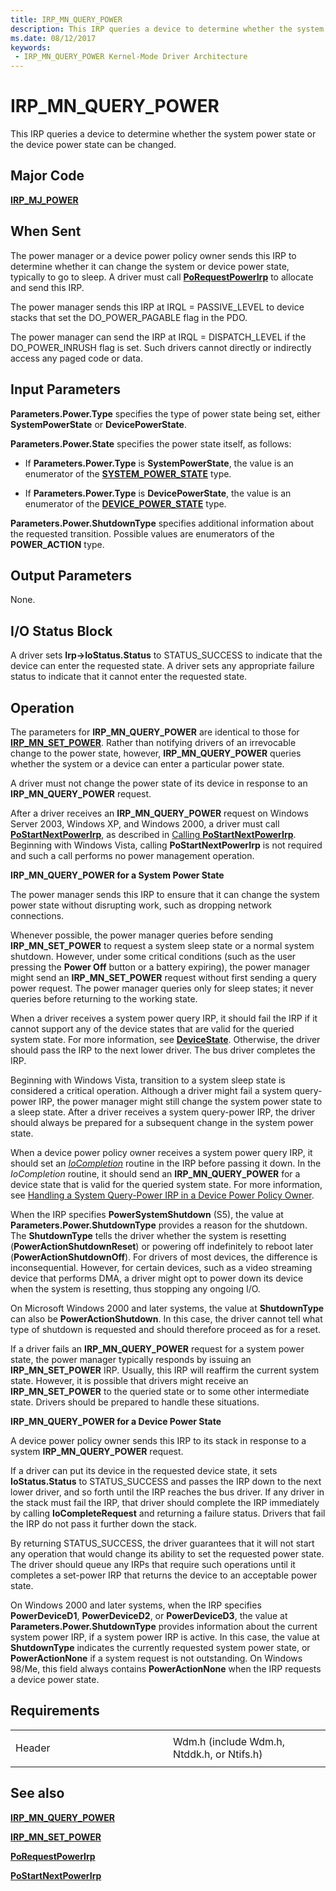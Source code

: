 ```yaml
---
title: IRP_MN_QUERY_POWER
description: This IRP queries a device to determine whether the system power state or the device power state can be changed.
ms.date: 08/12/2017
keywords:
 - IRP_MN_QUERY_POWER Kernel-Mode Driver Architecture
---
```


# IRP\_MN\_QUERY\_POWER


This IRP queries a device to determine whether the system power state or the device power state can be changed.

## Major Code

[**IRP\_MJ\_POWER**](irp-mj-power.md)

## When Sent

The power manager or a device power policy owner sends this IRP to determine whether it can change the system or device power state, typically to go to sleep. A driver must call [**PoRequestPowerIrp**](/windows-hardware/drivers/ddi/wdm/nf-wdm-porequestpowerirp) to allocate and send this IRP.

The power manager sends this IRP at IRQL = PASSIVE\_LEVEL to device stacks that set the DO\_POWER\_PAGABLE flag in the PDO.

The power manager can send the IRP at IRQL = DISPATCH\_LEVEL if the DO\_POWER\_INRUSH flag is set. Such drivers cannot directly or indirectly access any paged code or data.

## Input Parameters


**Parameters.Power.Type** specifies the type of power state being set, either **SystemPowerState** or **DevicePowerState**.

**Parameters.Power.State** specifies the power state itself, as follows:

-   If **Parameters.Power.Type** is **SystemPowerState**, the value is an enumerator of the [**SYSTEM\_POWER\_STATE**](/windows-hardware/drivers/ddi/wdm/ne-wdm-_system_power_state) type.

-   If **Parameters.Power.Type** is **DevicePowerState**, the value is an enumerator of the [**DEVICE\_POWER\_STATE**](/windows-hardware/drivers/ddi/wdm/ne-wdm-_device_power_state) type.

**Parameters.Power.ShutdownType** specifies additional information about the requested transition. Possible values are enumerators of the **POWER\_ACTION** type.

## Output Parameters


None.

## I/O Status Block


A driver sets **Irp-&gt;IoStatus.Status** to STATUS\_SUCCESS to indicate that the device can enter the requested state. A driver sets any appropriate failure status to indicate that it cannot enter the requested state.

## Operation

The parameters for **IRP\_MN\_QUERY\_POWER** are identical to those for [**IRP\_MN\_SET\_POWER**](irp-mn-set-power.md). Rather than notifying drivers of an irrevocable change to the power state, however, **IRP\_MN\_QUERY\_POWER** queries whether the system or a device can enter a particular power state.

A driver must not change the power state of its device in response to an **IRP\_MN\_QUERY\_POWER** request.

After a driver receives an **IRP\_MN\_QUERY\_POWER** request on Windows Server 2003, Windows XP, and Windows 2000, a driver must call [**PoStartNextPowerIrp**](/windows-hardware/drivers/ddi/ntifs/nf-ntifs-postartnextpowerirp), as described in [Calling **PoStartNextPowerIrp**](./calling-postartnextpowerirp.md). Beginning with Windows Vista, calling **PoStartNextPowerIrp** is not required and such a call performs no power management operation.

**IRP\_MN\_QUERY\_POWER for a System Power State**

The power manager sends this IRP to ensure that it can change the system power state without disrupting work, such as dropping network connections.

Whenever possible, the power manager queries before sending **IRP\_MN\_SET\_POWER** to request a system sleep state or a normal system shutdown. However, under some critical conditions (such as the user pressing the **Power Off** button or a battery expiring), the power manager might send an **IRP\_MN\_SET\_POWER** request without first sending a query power request. The power manager queries only for sleep states; it never queries before returning to the working state.

When a driver receives a system power query IRP, it should fail the IRP if it cannot support any of the device states that are valid for the queried system state. For more information, see [**DeviceState**](./devicestate.md). Otherwise, the driver should pass the IRP to the next lower driver. The bus driver completes the IRP.

Beginning with Windows Vista, transition to a system sleep state is considered a critical operation. Although a driver might fail a system query-power IRP, the power manager might still change the system power state to a sleep state. After a driver receives a system query-power IRP, the driver should always be prepared for a subsequent change in the system power state.

When a device power policy owner receives a system power query IRP, it should set an [*IoCompletion*](/windows-hardware/drivers/ddi/wdm/nc-wdm-io_completion_routine) routine in the IRP before passing it down. In the *IoCompletion* routine, it should send an **IRP\_MN\_QUERY\_POWER** for a device state that is valid for the queried system state. For more information, see [Handling a System Query-Power IRP in a Device Power Policy Owner](./handling-a-system-query-power-irp-in-a-device-power-policy-owner.md).

When the IRP specifies **PowerSystemShutdown** (S5), the value at **Parameters.Power.ShutdownType** provides a reason for the shutdown. The **ShutdownType** tells the driver whether the system is resetting (**PowerActionShutdownReset**) or powering off indefinitely to reboot later (**PowerActionShutdownOff**). For drivers of most devices, the difference is inconsequential. However, for certain devices, such as a video streaming device that performs DMA, a driver might opt to power down its device when the system is resetting, thus stopping any ongoing I/O.

On Microsoft Windows 2000 and later systems, the value at **ShutdownType** can also be **PowerActionShutdown**. In this case, the driver cannot tell what type of shutdown is requested and should therefore proceed as for a reset.

If a driver fails an **IRP\_MN\_QUERY\_POWER** request for a system power state, the power manager typically responds by issuing an **IRP\_MN\_SET\_POWER** IRP. Usually, this IRP will reaffirm the current system state. However, it is possible that drivers might receive an **IRP\_MN\_SET\_POWER** to the queried state or to some other intermediate state. Drivers should be prepared to handle these situations.

**IRP\_MN\_QUERY\_POWER for a Device Power State**

A device power policy owner sends this IRP to its stack in response to a system **IRP\_MN\_QUERY\_POWER** request.

If a driver can put its device in the requested device state, it sets **IoStatus.Status** to STATUS\_SUCCESS and passes the IRP down to the next lower driver, and so forth until the IRP reaches the bus driver. If any driver in the stack must fail the IRP, that driver should complete the IRP immediately by calling **IoCompleteRequest** and returning a failure status. Drivers that fail the IRP do not pass it further down the stack.

By returning STATUS\_SUCCESS, the driver guarantees that it will not start any operation that would change its ability to set the requested power state. The driver should queue any IRPs that require such operations until it completes a set-power IRP that returns the device to an acceptable power state.

On Windows 2000 and later systems, when the IRP specifies **PowerDeviceD1**, **PowerDeviceD2**, or **PowerDeviceD3**, the value at **Parameters.Power.ShutdownType** provides information about the current system power IRP, if a system power IRP is active. In this case, the value at **ShutdownType** indicates the currently requested system power state, or **PowerActionNone** if a system request is not outstanding. On Windows 98/Me, this field always contains **PowerActionNone** when the IRP requests a device power state.

## Requirements

<table>
<colgroup>
<col width="50%" />
<col width="50%" />
</colgroup>
<tbody>
<tr class="odd">
<td><p>Header</p></td>
<td>Wdm.h (include Wdm.h, Ntddk.h, or Ntifs.h)</td>
</tr>
</tbody>
</table>

## See also


[**IRP\_MN\_QUERY\_POWER**](irp-mn-query-power.md)

[**IRP\_MN\_SET\_POWER**](irp-mn-set-power.md)

[**PoRequestPowerIrp**](/windows-hardware/drivers/ddi/wdm/nf-wdm-porequestpowerirp)

[**PoStartNextPowerIrp**](/windows-hardware/drivers/ddi/ntifs/nf-ntifs-postartnextpowerirp)

 

